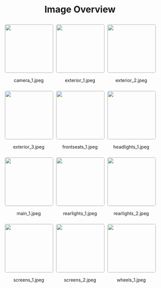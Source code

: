 <h1 style ="text-align: center;"> Image Overview </h1>
<div style="display: flex;
flex-wrap: wrap;
gap: 10px;
justify-content: center;
padding: 10px;" >
<div style="flex: 1 1 calc(33.333% - 20px); /* Three images per row on large screens */
        max-width: 150px;
        text-align: center;" >
<img src="https://media.evkx.net/multimedia/models/tesla/model_3/model_3_long_range/camera_1_xst.jpeg" style="width: 150px;
height: auto;
border: 1px solid #ddd;
border-radius: 5px;
  ">
<p>camera_1.jpeg</p>
</div>
<div style="flex: 1 1 calc(33.333% - 20px); /* Three images per row on large screens */
        max-width: 150px;
        text-align: center;" >
<img src="https://media.evkx.net/multimedia/models/tesla/model_3/model_3_long_range/exterior_1_xst.jpeg" style="width: 150px;
height: auto;
border: 1px solid #ddd;
border-radius: 5px;
  ">
<p>exterior_1.jpeg</p>
</div>
<div style="flex: 1 1 calc(33.333% - 20px); /* Three images per row on large screens */
        max-width: 150px;
        text-align: center;" >
<img src="https://media.evkx.net/multimedia/models/tesla/model_3/model_3_long_range/exterior_2_xst.jpeg" style="width: 150px;
height: auto;
border: 1px solid #ddd;
border-radius: 5px;
  ">
<p>exterior_2.jpeg</p>
</div>
<div style="flex: 1 1 calc(33.333% - 20px); /* Three images per row on large screens */
        max-width: 150px;
        text-align: center;" >
<img src="https://media.evkx.net/multimedia/models/tesla/model_3/model_3_long_range/exterior_3_xst.jpeg" style="width: 150px;
height: auto;
border: 1px solid #ddd;
border-radius: 5px;
  ">
<p>exterior_3.jpeg</p>
</div>
<div style="flex: 1 1 calc(33.333% - 20px); /* Three images per row on large screens */
        max-width: 150px;
        text-align: center;" >
<img src="https://media.evkx.net/multimedia/models/tesla/model_3/model_3_long_range/frontseats_1_xst.jpeg" style="width: 150px;
height: auto;
border: 1px solid #ddd;
border-radius: 5px;
  ">
<p>frontseats_1.jpeg</p>
</div>
<div style="flex: 1 1 calc(33.333% - 20px); /* Three images per row on large screens */
        max-width: 150px;
        text-align: center;" >
<img src="https://media.evkx.net/multimedia/models/tesla/model_3/model_3_long_range/headlights_1_xst.jpeg" style="width: 150px;
height: auto;
border: 1px solid #ddd;
border-radius: 5px;
  ">
<p>headlights_1.jpeg</p>
</div>
<div style="flex: 1 1 calc(33.333% - 20px); /* Three images per row on large screens */
        max-width: 150px;
        text-align: center;" >
<img src="https://media.evkx.net/multimedia/models/tesla/model_3/model_3_long_range/main_1_xst.jpeg" style="width: 150px;
height: auto;
border: 1px solid #ddd;
border-radius: 5px;
  ">
<p>main_1.jpeg</p>
</div>
<div style="flex: 1 1 calc(33.333% - 20px); /* Three images per row on large screens */
        max-width: 150px;
        text-align: center;" >
<img src="https://media.evkx.net/multimedia/models/tesla/model_3/model_3_long_range/rearlights_1_xst.jpeg" style="width: 150px;
height: auto;
border: 1px solid #ddd;
border-radius: 5px;
  ">
<p>rearlights_1.jpeg</p>
</div>
<div style="flex: 1 1 calc(33.333% - 20px); /* Three images per row on large screens */
        max-width: 150px;
        text-align: center;" >
<img src="https://media.evkx.net/multimedia/models/tesla/model_3/model_3_long_range/rearlights_2_xst.jpeg" style="width: 150px;
height: auto;
border: 1px solid #ddd;
border-radius: 5px;
  ">
<p>rearlights_2.jpeg</p>
</div>
<div style="flex: 1 1 calc(33.333% - 20px); /* Three images per row on large screens */
        max-width: 150px;
        text-align: center;" >
<img src="https://media.evkx.net/multimedia/models/tesla/model_3/model_3_long_range/screens_1_xst.jpeg" style="width: 150px;
height: auto;
border: 1px solid #ddd;
border-radius: 5px;
  ">
<p>screens_1.jpeg</p>
</div>
<div style="flex: 1 1 calc(33.333% - 20px); /* Three images per row on large screens */
        max-width: 150px;
        text-align: center;" >
<img src="https://media.evkx.net/multimedia/models/tesla/model_3/model_3_long_range/screens_2_xst.jpeg" style="width: 150px;
height: auto;
border: 1px solid #ddd;
border-radius: 5px;
  ">
<p>screens_2.jpeg</p>
</div>
<div style="flex: 1 1 calc(33.333% - 20px); /* Three images per row on large screens */
        max-width: 150px;
        text-align: center;" >
<img src="https://media.evkx.net/multimedia/models/tesla/model_3/model_3_long_range/wheels_1_xst.jpeg" style="width: 150px;
height: auto;
border: 1px solid #ddd;
border-radius: 5px;
  ">
<p>wheels_1.jpeg</p>
</div>
</div>
